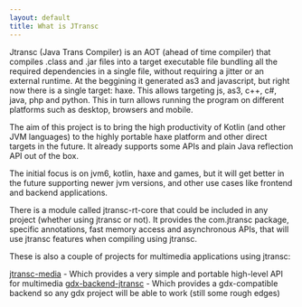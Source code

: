 ```yaml
---
layout: default
title: What is JTransc
---
```


Jtransc (Java Trans Compiler) is an AOT (ahead of time compiler) that compiles .class and .jar files into a target executable file bundling all the required dependencies in a single file, without requiring a jitter or an external runtime. At the beggining it generated as3 and javascript, but right now there is a single target: haxe. This allows targeting js, as3, c++, c#, java, php and python. This in turn allows running the program on different platforms such as desktop, browsers and mobile.

The aim of this project is to bring the high productivity of Kotlin (and other JVM languages) to the highly portable haxe platform and other direct targets in the future. It already supports some APIs and plain Java reflection API out of the box.

The initial focus is on jvm6, kotlin, haxe and games, but it will get better in the future supporting newer jvm versions, and other use cases like frontend and backend applications.

There is a module called jtransc-rt-core that could be included in any project (whether using jtransc or not). It provides the com.jtransc package, specific annotations, fast memory access and asynchronous APIs, that will use jtransc features when compiling using jtransc.

These is also a couple of projects for multimedia applications using jtransc:

[jtransc-media](/libraries/jtransc-media) - Which provides a very simple and portable high-level API for multimedia
[gdx-backend-jtransc](/libraries/jtransc-media) - Which provides a gdx-compatible backend so any gdx project will be able to work (still some rough edges)
